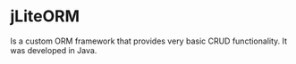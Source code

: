 # jLiteORM

Is a custom ORM framework that provides very basic CRUD functionality. It was developed in Java. 


